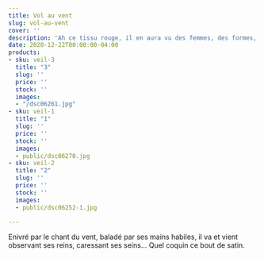 ```yaml
---
title: Vol au vent
slug: vol-au-vent
cover: ''
description: 'Ah ce tissu rouge, il en aura vu des femmes, des formes, des âmes '
date: 2020-12-22T00:00:00-04:00
products:
- sku: veil-3
  title: "3"
  slug: ''
  price: ''
  stock: ''
  images:
  - "/dsc06261.jpg"
- sku: veil-1
  title: "1"
  slug: ''
  price: ''
  stock: ''
  images:
  - public/dsc06270.jpg
- sku: veil-2
  title: "2"
  slug: ''
  price: ''
  stock: ''
  images:
  - public/dsc06252-1.jpg

---
```

Enivré par le chant du vent, baladé par ses mains habiles, il va et vient observant ses reins, caressant ses seins… Quel coquin ce bout de satin.